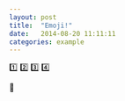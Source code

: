 ```yaml
---
layout: post
title:  "Emoji!"
date:   2014-08-20 11:11:11
categories: example
---
```

:one:
:two:
:three:
:four:

:rocket:
